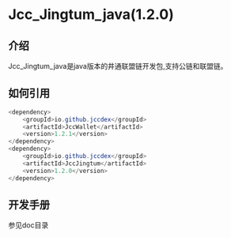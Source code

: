 # Jcc_Jingtum_java(1.2.0)
## 介绍
Jcc_Jingtum_java是java版本的井通联盟链开发包,支持公链和联盟链。
## 如何引用
````java
<dependency>
    <groupId>io.github.jccdex</groupId>
    <artifactId>JccWallet</artifactId>
    <version>1.2.1</version>
</dependency>
<dependency>
    <groupId>io.github.jccdex</groupId>
    <artifactId>JccJingtum</artifactId>
    <version>1.2.0</version>
</dependency>
````
## 开发手册
参见doc目录

